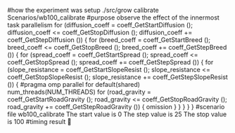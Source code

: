 #how the experiment was setup
./src/grow calibrate Scenarios/wb100_calibrate 
#purpose
observe the effect of the innermost task parallelism
for (diffusion_coeff = coeff_GetStartDiffusion ();
    diffusion_coeff <= coeff_GetStopDiffusion ();
    diffusion_coeff += coeff_GetStepDiffusion ())
{
    for (breed_coeff = coeff_GetStartBreed ();
        breed_coeff <= coeff_GetStopBreed ();
        breed_coeff += coeff_GetStepBreed ())
    {
        for (spread_coeff = coeff_GetStartSpread ();
            spread_coeff <= coeff_GetStopSpread ();
            spread_coeff += coeff_GetStepSpread ())
        {
            for (slope_resistance = coeff_GetStartSlopeResist ();
                slope_resistance <= coeff_GetStopSlopeResist ();
                slope_resistance += coeff_GetStepSlopeResist ())
            {
                #pragma omp parallel for default(shared) num_threads(NUM_THREADS)
                for (road_gravity = coeff_GetStartRoadGravity ();
                road_gravity <= coeff_GetStopRoadGravity ();
                road_gravity += coeff_GetStepRoadGravity ())
                {
                    omission
                }
            }
        }
    }
}
#scenario file
wb100_calibrate 
The start value is 0
The step value is 25
The stop value is 100
#timing result
